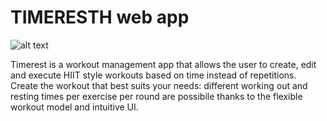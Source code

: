 # TIMERESTH web app

![alt text][logo]

[logo]: https://github.com/giovanniRodighiero/timeresth/tree/master/assets/timerest-logo.svg "Logo Timerest"

Timerest is a workout management app that allows the user to create, edit and execute HIIT style workouts based on time instead of repetitions.
Create the workout that best suits your needs: different working out and resting times per exercise per round are possibile thanks to the flexible workout model and intuitive UI.
